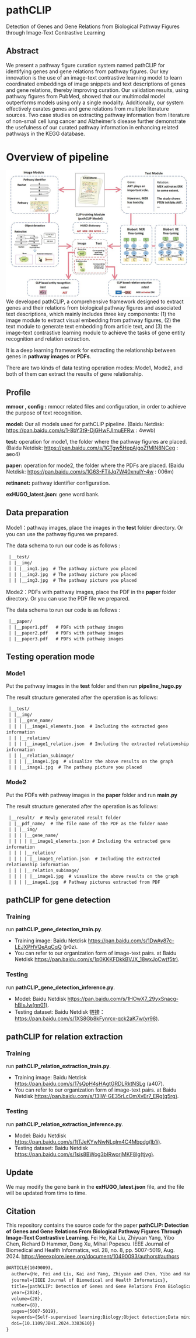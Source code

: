 # pathCLIP
Detection of Genes and Gene Relations from Biological Pathway Figures through Image-Text Contrastive Learning


## Abstract
We present a pathway figure curation system named pathCLIP for identifying genes and gene relations from pathway figures. Our key innovation is the use of an image-text contrastive learning model to learn coordinated embeddings of image snippets and text descriptions of genes and gene relations, thereby improving curation. Our validation results, using pathway figures from PubMed, showed that our multimodal model outperforms models using only a single modality. Additionally, our system effectively curates genes and gene relations from multiple literature sources. Two case studies on extracting pathway information from literature of non-small cell lung cancer and Alzheimer’s disease further demonstrate the usefulness of our curated pathway information in enhancing related pathways in the KEGG database.

# Overview of pipeline
![](readme_images/pipeline.jpg)
We developed pathCLIP, a comprehensive framework designed to extract genes and their relations from biological pathway figures and associated text descriptions, which mainly includes three key components: (1) the image module to extract visual embedding from pathway figures, (2) the text module to generate text embedding from article text, and (3) the image-text contrastive learning module to achieve the tasks of gene entity recognition and relation extraction.

It is a deep learning framework for extracting the relationship between genes in **pathway images** or **PDFs**.

There are two kinds of data testing operation modes: Mode1, Mode2, and both of them can extract the results of gene relationship.

## Profile

**mmocr , config :** mmocr related files and configuration, in order to achieve the purpose of text recognition.

**model:** Our all models used for pathCLIP pipeline. 
(Baidu Netdisk: https://pan.baidu.com/s/1-8bY3t9-DjGHwFJImuEFRw : 4wwb)

**test:** operation for mode1, the folder where the pathway figures are placed. 
(Baidu Netdisk: https://pan.baidu.com/s/1GTgw5HepAigoZfMlN8NCeg : aeo4)

**paper:** operation for mode2, the folder where the PDFs are placed. 
(Baidu Netdisk: https://pan.baidu.com/s/1G63-FTilJq7W40xnulY-4w : 006m)

**retinanet:** pathway identifier configuration.

**exHUGO_latest.json:** gene word bank.

## Data preparation

Mode1：pathway images, place the images in the **test** folder directory. Or you can use the pathway figures we prepared.

The data schema to run our code is as follows :

```
 |__test/
 | |__img/
 | | |__img1.jpg  # The pathway picture you placed
 | | |__img2.jpg  # The pathway picture you placed
 | | |__img3.jpg  # The pathway picture you placed
```

Mode2：PDFs with pathway images, place the PDF in the **paper** folder directory. Or you can use the PDF file we prepared.

The data schema to run our code is as follows :

```
 |__paper/
 | |__paper1.pdf   # PDFs with pathway images
 | |__paper2.pdf   # PDFs with pathway images
 | |__paper3.pdf   # PDFs with pathway images
```

## Testing operation mode

### Mode1

Put the pathway images in the **test** folder and then run **pipeline_hugo.py** 

The result structure generated after the operation is as follows:

 ```
  |__test/
  | |__img/
  | | |__gene_name/
  | | | |__image1_elements.json  # Including the extracted gene information
  | | |__relation/
  | | | |__image1_relation.json  # Including the extracted relationship information
  | | |__relation_subimage/
  | | | |__image1.jpg  # visualize the above results on the graph
  | | |__image1.jpg  # The pathway picture you placed
 ```

### Mode2

Put the PDFs with pathway images in the **paper** folder and run **main.py**

The result structure generated after the operation is as follows:

```
 |__result/  # Newly generated result folder
 | |__pdf_name/  # The file name of the PDF as the folder name
 | | |__img/
 | | | |__gene_name/
 | | | | |__image1_elements.json # Including the extracted gene information
 | | | |__relation/
 | | | | |__image1_relation.json  # Including the extracted relationship information
 | | | |__relation_subimage/
 | | | | |__image1.jpg  # visualize the above results on the graph
 | | | |__image1.jpg  # Pathway pictures extracted from PDF
```

## pathCLIP for gene detection
### Training

run **pathCLIP_gene_detection_train.py**. 
- Training image: Baidu Netdisk https://pan.baidu.com/s/1DwAy87c-LEJXPHVQeAqCqQ
  (jr0z).
- You can refer to our organization form of image-text pairs. at Baidu Netdisk https://pan.baidu.com/s/1p0KKKFDkkBVJX_18wxJoCw(f5tr).

### Testing

run **pathCLIP_gene_detection_inference.py**. 
- Model: Baidu Netdisk https://pan.baidu.com/s/1HOwX7_29yxSnacg-hBIsJw(nn01). 
- Testing dataset: Baidu Netdisk 链接：https://pan.baidu.com/s/1XS8Gb8kFynrcx-qck2aK7w(yr98).


## pathCLIP for relation extraction 
### Training

run **pathCLIP_relation_extraction_train.py**. 
- Training image: Baidu Netdisk https://pan.baidu.com/s/17sQpH4sHAgtGRDLRktNSLg
(a407). 
- You can refer to our organization form of image-text pairs. at Baidu Netdisk https://pan.baidu.com/s/13IW-GE35rLcOmXvEr7_ERg(g5rg).

### Testing

run **pathCLIP_relation_extraction_inference.py**. 
- Model: Baidu Netdisk https://pan.baidu.com/s/1tTJeKYwNwNLqlm4C4Mbpdg(lb1i).
- Testing dataset: Baidu Netdisk https://pan.baidu.com/s/1sis8BWog3bIRworjMKF8lg(tjvg).

## Update

We may modify the gene bank in the **exHUGO_latest.json** file, and the file will be updated from time to time.

## Citation
This repository contains the source code for the paper **pathCLIP: Detection of Genes and Gene Relations From Biological Pathway Figures Through Image-Text Contrastive Learning**. Fei He, Kai Liu, Zhiyuan Yang, Yibo Chen, Richard D Hammer, Dong Xu, Mihail Popescu. IEEE Journal of Biomedical and Health Informatics, vol. 28, no. 8, pp. 5007-5019, Aug. 2024. <https://ieeexplore.ieee.org/document/10490093/authors#authors>

```latex
@ARTICLE{10490093,
  author={He, Fei and Liu, Kai and Yang, Zhiyuan and Chen, Yibo and Hammer, Richard D. and Xu, Dong and Popescu, Mihail},
  journal={IEEE Journal of Biomedical and Health Informatics}, 
  title={pathCLIP: Detection of Genes and Gene Relations From Biological Pathway Figures Through Image-Text Contrastive Learning}, 
  year={2024},
  volume={28},
  number={8},
  pages={5007-5019},
  keywords={Self-supervised learning;Biology;Object detection;Data mining;Head;Testing;Databases;Contrastive learning;entity detection;literature mining;pathway figures;relation extraction},
  doi={10.1109/JBHI.2024.3383610}}
}
```
